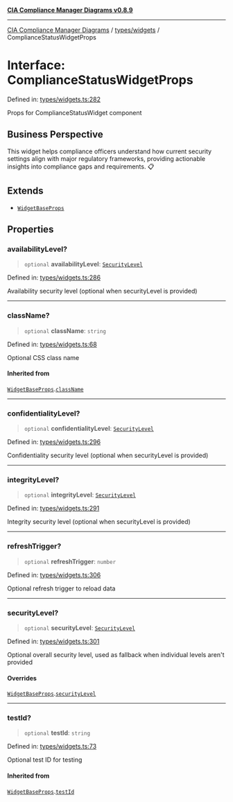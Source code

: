 [**CIA Compliance Manager Diagrams v0.8.9**](../../../README.md)

***

[CIA Compliance Manager Diagrams](../../../modules.md) / [types/widgets](../README.md) / ComplianceStatusWidgetProps

# Interface: ComplianceStatusWidgetProps

Defined in: [types/widgets.ts:282](https://github.com/Hack23/cia-compliance-manager/blob/e1ae27dd41c4ccea8a13cdec993022242a97dce3/src/types/widgets.ts#L282)

Props for ComplianceStatusWidget component

## Business Perspective

This widget helps compliance officers understand how current security
settings align with major regulatory frameworks, providing actionable
insights into compliance gaps and requirements. 📋

## Extends

- [`WidgetBaseProps`](WidgetBaseProps.md)

## Properties

### availabilityLevel?

> `optional` **availabilityLevel**: [`SecurityLevel`](../../cia/type-aliases/SecurityLevel.md)

Defined in: [types/widgets.ts:286](https://github.com/Hack23/cia-compliance-manager/blob/e1ae27dd41c4ccea8a13cdec993022242a97dce3/src/types/widgets.ts#L286)

Availability security level (optional when securityLevel is provided)

***

### className?

> `optional` **className**: `string`

Defined in: [types/widgets.ts:68](https://github.com/Hack23/cia-compliance-manager/blob/e1ae27dd41c4ccea8a13cdec993022242a97dce3/src/types/widgets.ts#L68)

Optional CSS class name

#### Inherited from

[`WidgetBaseProps`](WidgetBaseProps.md).[`className`](WidgetBaseProps.md#classname)

***

### confidentialityLevel?

> `optional` **confidentialityLevel**: [`SecurityLevel`](../../cia/type-aliases/SecurityLevel.md)

Defined in: [types/widgets.ts:296](https://github.com/Hack23/cia-compliance-manager/blob/e1ae27dd41c4ccea8a13cdec993022242a97dce3/src/types/widgets.ts#L296)

Confidentiality security level (optional when securityLevel is provided)

***

### integrityLevel?

> `optional` **integrityLevel**: [`SecurityLevel`](../../cia/type-aliases/SecurityLevel.md)

Defined in: [types/widgets.ts:291](https://github.com/Hack23/cia-compliance-manager/blob/e1ae27dd41c4ccea8a13cdec993022242a97dce3/src/types/widgets.ts#L291)

Integrity security level (optional when securityLevel is provided)

***

### refreshTrigger?

> `optional` **refreshTrigger**: `number`

Defined in: [types/widgets.ts:306](https://github.com/Hack23/cia-compliance-manager/blob/e1ae27dd41c4ccea8a13cdec993022242a97dce3/src/types/widgets.ts#L306)

Optional refresh trigger to reload data

***

### securityLevel?

> `optional` **securityLevel**: [`SecurityLevel`](../../cia/type-aliases/SecurityLevel.md)

Defined in: [types/widgets.ts:301](https://github.com/Hack23/cia-compliance-manager/blob/e1ae27dd41c4ccea8a13cdec993022242a97dce3/src/types/widgets.ts#L301)

Optional overall security level, used as fallback when individual levels aren't provided

#### Overrides

[`WidgetBaseProps`](WidgetBaseProps.md).[`securityLevel`](WidgetBaseProps.md#securitylevel)

***

### testId?

> `optional` **testId**: `string`

Defined in: [types/widgets.ts:73](https://github.com/Hack23/cia-compliance-manager/blob/e1ae27dd41c4ccea8a13cdec993022242a97dce3/src/types/widgets.ts#L73)

Optional test ID for testing

#### Inherited from

[`WidgetBaseProps`](WidgetBaseProps.md).[`testId`](WidgetBaseProps.md#testid)
